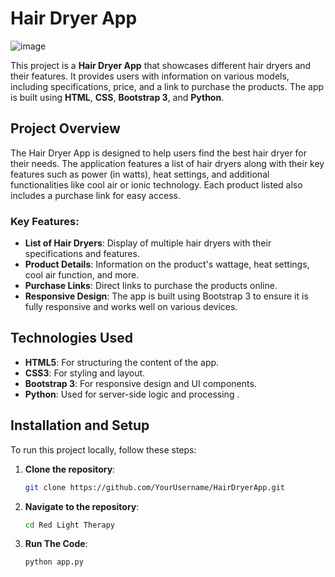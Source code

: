 # Hair Dryer App
![image](https://github.com/user-attachments/assets/49e39394-973d-4f68-848f-f983fe92eda2)

This project is a **Hair Dryer App** that showcases different hair dryers and their features. It provides users with information on various models, including specifications, price, and a link to purchase the products. The app is built using **HTML**, **CSS**, **Bootstrap 3**, and **Python**.

## Project Overview

The Hair Dryer App is designed to help users find the best hair dryer for their needs. The application features a list of hair dryers along with their key features such as power (in watts), heat settings, and additional functionalities like cool air or ionic technology. Each product listed also includes a purchase link for easy access.

### Key Features:
- **List of Hair Dryers**: Display of multiple hair dryers with their specifications and features.
- **Product Details**: Information on the product's wattage, heat settings, cool air function, and more.
- **Purchase Links**: Direct links to purchase the products online.
- **Responsive Design**: The app is built using Bootstrap 3 to ensure it is fully responsive and works well on various devices.

## Technologies Used

- **HTML5**: For structuring the content of the app.
- **CSS3**: For styling and layout.
- **Bootstrap 3**: For responsive design and UI components.
- **Python**: Used for server-side logic and processing .

## Installation and Setup

To run this project locally, follow these steps:

1. **Clone the repository**:
   ```bash
   git clone https://github.com/YourUsername/HairDryerApp.git

2. **Navigate to the repository**:
   ```bash
   cd Red Light Therapy

3. **Run The Code**:
   ```bash
   python app.py



